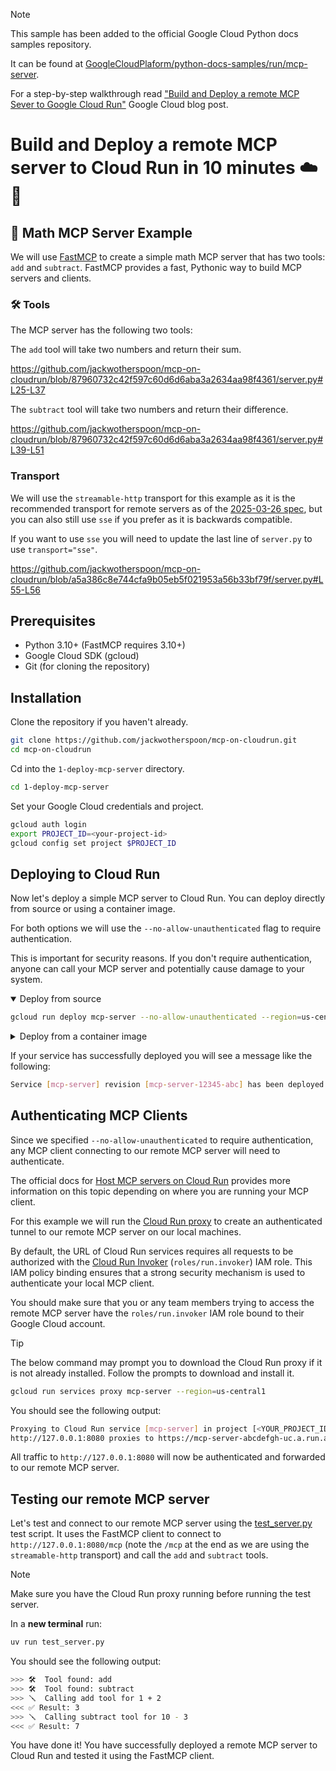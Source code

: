 > [!NOTE] 
> This sample has been added to the official Google Cloud Python docs samples repository.
>
> It can be found at [GoogleCloudPlaform/python-docs-samples/run/mcp-server](https://github.com/GoogleCloudPlatform/python-docs-samples/tree/main/run/mcp-server).
>
> For a step-by-step walkthrough read ["Build and Deploy a remote MCP Sever to Google Cloud Run"](https://cloud.google.com/blog/topics/developers-practitioners/build-and-deploy-a-remote-mcp-server-to-google-cloud-run-in-under-10-minutes/?e=48754805) Google Cloud blog post.
 
# Build and Deploy a remote MCP server to Cloud Run in 10 minutes ☁️ 🚀 

## 🔢 Math MCP Server Example

We will use [FastMCP](https://gofastmcp.com/getting-started/welcome) to create
a simple math MCP server that has two tools: `add` and `subtract`. FastMCP
provides a fast, Pythonic way to build MCP servers and clients.

### 🛠️ Tools

The MCP server has the following two tools:

The `add` tool will take two numbers and return their sum.

https://github.com/jackwotherspoon/mcp-on-cloudrun/blob/87960732c42f597c60d6d6aba3a2634aa98f4361/server.py#L25-L37

The `subtract` tool will take two numbers and return their difference.

https://github.com/jackwotherspoon/mcp-on-cloudrun/blob/87960732c42f597c60d6d6aba3a2634aa98f4361/server.py#L39-L51

### Transport

We will use the `streamable-http` transport for this example as it is the
recommended transport for remote servers as of the [2025-03-26 spec](https://modelcontextprotocol.io/specification/2025-03-26/basic/transports#streamable-http),
but you can also still use `sse` if you prefer as it is backwards compatible.

If you want to use `sse` you will need to update the last line of
`server.py` to use `transport="sse"`.

https://github.com/jackwotherspoon/mcp-on-cloudrun/blob/a5a386c8e744cfa9b05eb5f021953a56b33bf79f/server.py#L55-L56

## Prerequisites

- Python 3.10+ (FastMCP requires 3.10+)
- Google Cloud SDK (gcloud)
- Git (for cloning the repository)

## Installation

Clone the repository if you haven't already.

```bash
git clone https://github.com/jackwotherspoon/mcp-on-cloudrun.git
cd mcp-on-cloudrun
```

Cd into the `1-deploy-mcp-server` directory.

```bash
cd 1-deploy-mcp-server
```

Set your Google Cloud credentials and project.

```bash
gcloud auth login
export PROJECT_ID=<your-project-id>
gcloud config set project $PROJECT_ID
```

## Deploying to Cloud Run

Now let's deploy a simple MCP server to Cloud Run. You can deploy directly from source or using a container image.

For both options we will use the `--no-allow-unauthenticated` flag to require authentication.

This is important for security reasons. If you don't require authentication, anyone can call your MCP server and potentially cause damage to your system.

<details open>
<summary>Deploy from source</summary>

```bash
gcloud run deploy mcp-server --no-allow-unauthenticated --region=us-central1 --source .
```

</details>

<details>
<summary>Deploy from a container image</summary>

Create an Artifact Registry repository to store the container image.

```bash
gcloud artifacts repositories create remote-mcp-servers \
  --repository-format=docker \
  --location=us-central1 \
  --description="Repository for remote MCP servers" \
  --project=$PROJECT_ID
```

Build the container image and push it to Artifact Registry with Cloud Build.

```bash
gcloud builds submit --region=us-central1 --tag us-central1-docker.pkg.dev/$PROJECT_ID/remote-mcp-servers/mcp-server:latest
```

Deploy the container image to Cloud Run.

```bash
gcloud run deploy mcp-server \
  --image us-central1-docker.pkg.dev/$PROJECT_ID/remote-mcp-servers/mcp-server:latest \
  --region=us-central1 \
  --no-allow-unauthenticated
```

</details>

If your service has successfully deployed you will see a message like the following:

```bash
Service [mcp-server] revision [mcp-server-12345-abc] has been deployed and is serving 100 percent of traffic.
```

## Authenticating MCP Clients

Since we specified `--no-allow-unauthenticated` to require authentication, any
MCP client connecting to our remote MCP server will need to authenticate.

The official docs for [Host MCP servers on Cloud Run](https://cloud.google.com/run/docs/host-mcp-servers#authenticate_mcp_clients)
provides more information on this topic depending on where you are running your MCP client.

For this example we will run the [Cloud Run proxy](https://cloud.google.com/sdk/gcloud/reference/run/services/proxy)
to create an authenticated tunnel to our remote MCP server on our local machines.

By default, the URL of Cloud Run services requires all requests to be
authorized with the [Cloud Run Invoker](https://cloud.google.com/run/docs/securing/managing-access#invoker)
(`roles/run.invoker`) IAM role. This IAM policy binding ensures that a
strong security mechanism is used to authenticate your local MCP client.

You should make sure that you or any team members trying to access the remote
MCP server have the `roles/run.invoker` IAM role bound to their Google Cloud
account.


> [!TIP] 
> The below command may prompt you to download the Cloud Run proxy if it is
> not already installed. Follow the prompts to download and install it.

```bash
gcloud run services proxy mcp-server --region=us-central1
```

You should see the following output:

```bash
Proxying to Cloud Run service [mcp-server] in project [<YOUR_PROJECT_ID>] region [us-central1]
http://127.0.0.1:8080 proxies to https://mcp-server-abcdefgh-uc.a.run.app
```

All traffic to `http://127.0.0.1:8080` will now be authenticated and forwarded to
our remote MCP server.

## Testing our remote MCP server

Let's test and connect to our remote MCP server using the
[test_server.py](test_server.py) test script. It uses the FastMCP client to
connect to `http://127.0.0.1:8080/mcp` (note the `/mcp` at the end as we
are using the `streamable-http` transport) and call the `add` and `subtract` tools.

> [!NOTE]
> Make sure you have the Cloud Run proxy running before running the test server.

In a **new terminal** run:

```bash
uv run test_server.py
```

You should see the following output:

```bash
>>> 🛠️  Tool found: add
>>> 🛠️  Tool found: subtract
>>> 🪛  Calling add tool for 1 + 2
<<< ✅ Result: 3
>>> 🪛  Calling subtract tool for 10 - 3
<<< ✅ Result: 7
```

You have done it! You have successfully deployed a remote MCP server to Cloud
Run and tested it using the FastMCP client.
